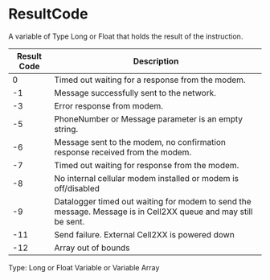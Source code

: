 # ResultCode

A variable of Type Long or Float that holds the result of the instruction.

| Result Code | Description                                                                                                    |
| ----------- | -------------------------------------------------------------------------------------------------------------- |
| 0           | Timed out waiting for a response from the modem.                                                               |
| -1          | Message successfully sent to the network.                                                                      |
| -3          | Error response from modem.                                                                                     |
| -5          | PhoneNumber or Message parameter is an empty string.                                                           |
| -6          | Message sent to the modem, no confirmation response received from the modem.                                   |
| -7          | Timed out waiting for response from the modem.                                                                 |
| -8          | No internal cellular modem installed or modem is off/disabled                                                  |
| -9          | Datalogger timed out waiting for modem to send the message. Message is in Cell2XX queue and may still be sent. |
| -11         | Send failure. External Cell2XX is powered down                                                                 |
| -12         | Array out of bounds                                                                                            |

Type: Long or Float Variable or Variable Array
